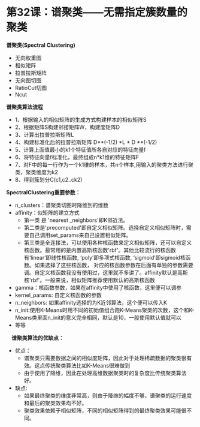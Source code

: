 # 第32课：谱聚类——无需指定簇数量的聚类

**谱聚类(Spectral Clustering)**

* 无向权重图
* 相似矩阵
* 拉普拉斯矩阵
* 无向图切图
* RatioCut切图
* Ncut

**谱聚类算法流程**

* 1、根据输入的相似矩阵的生成方式构建样本的相似矩阵S
* 2、根据矩阵S构建邻接矩阵W，构建度矩阵D
* 3、计算出拉普拉斯矩阵L
* 4、构建标准化后的拉普拉斯矩阵 D**(-1/2) *L * D **(-1/2)  
* 5、计算上面值最小的k1个特征值所各自对应的特征向量f
* 6、将特征向量f标准化，最终组成n*k1维的特征矩阵F
* 7、对F中的每一行作为一个k1维的样本，共n个样本,用输入的聚类方法进行聚类，聚类维度为k2
* 8、得到簇划分C(c1,c2..ck2)

**SpectralClustering重要参数：**

* n_clusters：谱聚类切图时降维到的维数
* affinity：似矩阵的建立方式
  * 第一类 是 'nearest _neighbors'即K邻近法。
  * 第二类是'precomputed'即自定义相似矩阵。选择自定义相似矩阵时，需要自己调用set_params来自己设置相似矩阵。
  * 第三类是全连接法，可以使用各种核函数来定义相似矩阵，还可以自定义核函数。最常用的是内置高斯核函数'rbf'。其他比较流行的核函数有‘linear’即线性核函数, ‘poly’即多项式核函数, ‘sigmoid’即sigmoid核函数。如果选择了这些核函数， 对应的核函数参数在后面有单独的参数需要调。自定义核函数我没有使用过，这里就不多讲了。affinity默认是高斯核'rbf'。一般来说，相似矩阵推荐使用默认的高斯核函数
* gamma：核函数参数，如果在affinity中使用了核函数，这里便可以调参
* kernel_params: 自定义核函数的参数
* n_neighbors: 如果affinity选择的为K近邻算法，这个便可以传入K
* n_init:使用K-Means时用不同的初始值组合跑K-Means聚类的次数，这个和K-Means类里面n_init的意义完全相同，默认是10，一般使用默认值就可以
* 等等

　**谱聚类算法的优缺点：**

* 优点：
  * 谱聚类只需要数据之间的相似度矩阵，因此对于处理稀疏数据的聚类很有效。这点传统聚类算法比如K-Means很难做到
  * 由于使用了降维，因此在处理高维数据聚类时的复杂度比传统聚类算法好。
* 缺点:
  * 如果最终聚类的维度非常高，则由于降维的幅度不够，谱聚类的运行速度和最后的聚类效果均不好。
  * 聚类效果依赖于相似矩阵，不同的相似矩阵得到的最终聚类效果可能很不同。